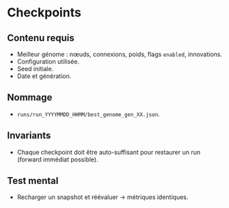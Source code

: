 # Checkpoints

## Contenu requis
- Meilleur génome : nœuds, connexions, poids, flags `enabled`, innovations.
- Configuration utilisée.
- Seed initiale.
- Date et génération.

## Nommage
- `runs/run_YYYYMMDD_HHMM/best_genome_gen_XX.json`.

## Invariants
- Chaque checkpoint doit être auto-suffisant pour restaurer un run (forward immédiat possible).

## Test mental
- Recharger un snapshot et réévaluer → métriques identiques.

